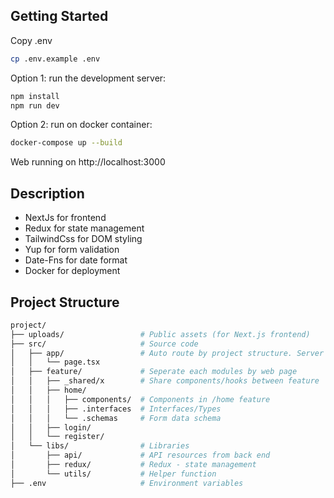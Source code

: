 ## Getting Started

Copy .env
```bash
cp .env.example .env
```

Option 1: run the development server:
```bash
npm install
npm run dev
```

Option 2: run on docker container:
```bash
docker-compose up --build
```

Web running on http://localhost:3000

## Description

- NextJs for frontend  
- Redux for state management  
- TailwindCss for DOM styling  
- Yup for form validation
- Date-Fns for date format
- Docker for deployment

## Project Structure
```bash
project/
├── uploads/                 # Public assets (for Next.js frontend)
├── src/                     # Source code
│   ├── app/                 # Auto route by project structure. Server component in app/ contains no logic
│   │   └── page.tsx
│   ├── feature/             # Seperate each modules by web page
│   │   ├── _shared/x        # Share components/hooks between feature
│   │   ├── home/      
│   │   │   ├── components/  # Components in /home feature
│   │   │   ├── .interfaces  # Interfaces/Types 
│   │   │   └── .schemas     # Form data schema
│   │   ├── login/           
│   │   └── register/        
│   └── libs/                # Libraries
│       ├── api/             # API resources from back end
│       ├── redux/           # Redux - state management
│       └── utils/           # Helper function
├── .env                     # Environment variables
```

